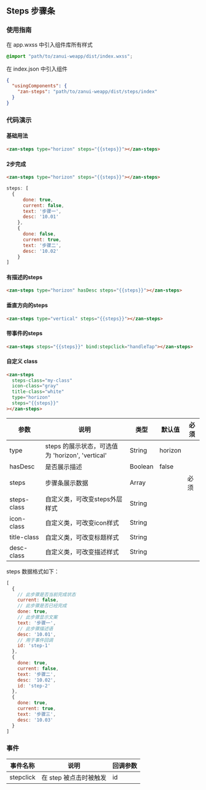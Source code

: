## Steps 步骤条

### 使用指南
在 app.wxss 中引入组件库所有样式
```css
@import "path/to/zanui-weapp/dist/index.wxss";
```

在 index.json 中引入组件
```json
{
  "usingComponents": {
    "zan-steps": "path/to/zanui-weapp/dist/steps/index"
  }
}
```

### 代码演示

#### 基础用法

```html
<zan-steps type="horizon" steps="{{steps}}"></zan-steps>
```

#### 2步完成

```html
<zan-steps type="horizon" steps="{{steps}}"></zan-steps>
```

```js
steps: [
  {
      done: true,
      current: false,
      text: '步骤一',
      desc: '10.01'
    },
    {
      done: false,
      current: true,
      text: '步骤二',
      desc: '10.02'
    }
]
```

#### 有描述的steps

```html
<zan-steps type="horizon" hasDesc steps="{{steps}}"></zan-steps>
```

#### 垂直方向的steps

```html
<zan-steps type="vertical" steps="{{steps}}"></zan-steps>
```

#### 带事件的steps

```html
<zan-steps steps="{{steps}}" bind:stepclick="handleTap"></zan-steps>
```

#### 自定义 class

```html
<zan-steps
  steps-class="my-class"
  icon-class="gray"
  title-class="white"
  type="horizon"
  steps="{{steps}}"
></zan-steps>
```



| 参数       | 说明      | 类型       | 默认值       | 必须      |
|-----------|-----------|-----------|-------------|-------------|
| type | steps 的展示状态，可选值为 'horizon', 'vertical' | String | horizon | |
| hasDesc | 是否展示描述 | Boolean  | false | |
| steps | 步骤条展示数据 | Array  |  | 必须 |
| steps-class | 自定义类，可改变steps外层样式 | String  | | |
| icon-class | 自定义类，可改变icon样式 | String  | | |
| title-class | 自定义类，可改变标题样式 | String  | | |
| desc-class | 自定义类，可改变描述样式 | String  | | |

steps 数据格式如下：
```js
[
  {
    // 此步骤是否当前完成状态
    current: false,
    // 此步骤是否已经完成
    done: true,
    // 此步骤显示文案
    text: '步骤一',
    // 此步骤描述语
    desc: '10.01',
    // 用于事件回调
    id: 'step-1'
  },
  {
    done: true,
    current: false,
    text: '步骤二',
    desc: '10.02',
    id: 'step-2'
  },
  {
    done: true,
    current: true,
    text: '步骤三',
    desc: '10.03'
  }
]
```

### 事件

| 事件名称       | 说明      | 回调参数       |
|-----------|-----------|-----------|
|  stepclick  | 在 step 被点击时被触发 | id |
